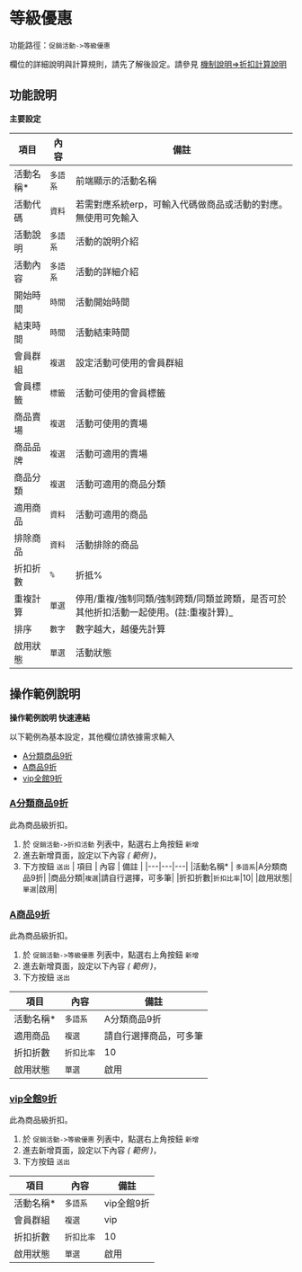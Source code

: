 #  等級優惠

功能路徑：`促銷活動->等級優惠`

欄位的詳細說明與計算規則，請先了解後設定。請參見 [機制說明=>折扣計算說明](/guide/web#折扣說明與計算規則)


##  功能說明

**主要設定**

| 項目  | 內容 | 備註 |
|---|---|---|
|活動名稱* | `多語系`|前端顯示的活動名稱 |
|活動代碼|`資料`|若需對應系統erp，可輸入代碼做商品或活動的對應。無使用可免輸入|
|活動說明|`多語系`|活動的說明介紹|
|活動內容|`多語系`|活動的詳細介紹|
|開始時間|`時間`|活動開始時間|
|結束時間|`時間`|活動結束時間|
|會員群組|`複選`|設定活動可使用的會員群組|
|會員標籤|`標籤`|活動可使用的會員標籤|
|商品賣場|`複選`|活動可使用的賣場|
|商品品牌|`複選`|活動可適用的賣場|
|商品分類|`複選`|活動可適用的商品分類 |
|適用商品|`資料`|活動可適用的商品|
|排除商品|`資料`|活動排除的商品|
|折扣折數|`%`|折抵%|
|重複計算|`單選`|停用/重複/強制同類/強制跨類/同類並跨類，是否可於其他折扣活動一起使用。(註:重複計算)_|
|排序|`數字`|數字越大，越優先計算|
|啟用狀態|`單選`|活動狀態|



## 操作範例說明

**操作範例說明 快速連結**

以下範例為基本設定，其他欄位請依據需求輸入

* [A分類商品9折](/guide/sale-level#A分類商品9折)
* [A商品9折](/guide/sale-level#A分類商品9折)
* [vip全館9折](/guide/sale-level#vip全館9折)



### [A分類商品9折](/guide/sale-level#A分類商品9折)

此為商品級折扣。

1. 於 `促銷活動->折扣活動` 列表中，點選右上角按鈕 `新增`
2. 進去新增頁面，設定以下內容 _( 範例 )_，
3. 下方按鈕 `送出`
| 項目  | 內容 | 備註 |
|---|---|---|
|活動名稱* | `多語系`|A分類商品9折|
|商品分類|`複選`|請自行選擇，可多筆|
|折扣折數|`折扣比率`|10|
|啟用狀態|`單選`|啟用|


### [A商品9折](/guide/sale-level#A分類商品9折)

此為商品級折扣。

1. 於 `促銷活動->等級優惠` 列表中，點選右上角按鈕 `新增`
2. 進去新增頁面，設定以下內容 _( 範例 )_，
3. 下方按鈕 `送出`

| 項目  | 內容 | 備註 |
|---|---|---|
|活動名稱* | `多語系`|A分類商品9折|
|適用商品|`複選`|請自行選擇商品，可多筆|
|折扣折數|`折扣比率`|10|
|啟用狀態|`單選`|啟用|


### [vip全館9折](/guide/sale-level#vip全館9折)

此為商品級折扣。

1. 於 `促銷活動->等級優惠` 列表中，點選右上角按鈕 `新增`
2. 進去新增頁面，設定以下內容 _( 範例 )_，
3. 下方按鈕 `送出`

| 項目  | 內容 | 備註 |
|---|---|---|
|活動名稱* | `多語系`|vip全館9折|
|會員群組|`複選`|vip|
|折扣折數|`折扣比率`|10|
|啟用狀態|`單選`|啟用|